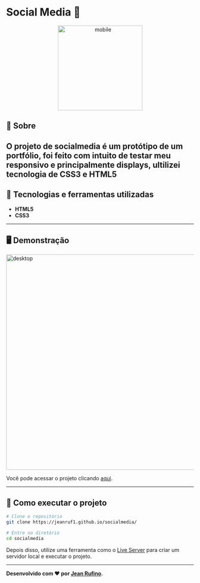 # Social Media 👤
<p align="center">
<img width="227" alt="mobile" src="https://github.com/jeanruf1/socialmedia/assets/163063273/076ec0a7-794b-4c5d-b479-e92c01e3f848">
</p>

## 📖 Sobre   
O projeto de socialmedia é um protótipo de um portfólio, foi feito com intuito de testar meu responsivo e principalmente displays, ultilizei tecnologia de CSS3 e HTML5
---

## 🚀 Tecnologias e ferramentas utilizadas
 - **HTML5**
 - **CSS3**

---

## 🖥️ Demonstração

<img width="577" alt="desktop" src="https://github.com/jeanruf1/socialmedia/assets/163063273/c5b86d99-446f-4562-8874-5e8d5487d96d">

Você pode acessar o projeto clicando [aqui](https://jeanruf1.github.io/socialmedia/).

---

## 🔧 Como executar o projeto

```bash
# Clone o repositório
git clone https://jeanruf1.github.io/socialmedia/

# Entre no diretório
cd socialmedia
```
Depois disso, utilize uma ferramenta como o [Live Server](https://marketplace.visualstudio.com/items?itemName=ritwickdey.LiveServer) para criar um servidor local e executar o projeto.

----

**Desenvolvido com ❤️ por [Jean Rufino](https://github.com/jeanruf1/).**
